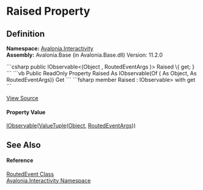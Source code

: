 # Raised Property




## Definition
**Namespace:** <a href="N_Avalonia_Interactivity">Avalonia.Interactivity</a>  
**Assembly:** Avalonia.Base (in Avalonia.Base.dll) Version: 11.2.0

<Tabs groupId="api-code-preview">
<TabItem value="csharp" label="C#">
```csharp
public IObservable<(Object , RoutedEventArgs )> Raised \{ get; }
```
</TabItem>
<TabItem value="vb" label="VB">
```vb
Public ReadOnly Property Raised As IObservable(Of ( As Object,  As RoutedEventArgs))
	Get
```
</TabItem>
<TabItem value="fsharp" label="F#">
```fsharp
member Raised : IObservable<ValueTuple<Object, RoutedEventArgs>> with get
```
</TabItem>
</Tabs>



<a href="https://github.com/AvaloniaUI/Avalonia/tree/master/src/Avalonia.Base/Interactivity/RoutedEvent.cs#L50" title="View the source code">View Source</a>



#### Property Value
<a href="https://learn.microsoft.com/dotnet/api/system.iobservable-1" target="_blank" rel="noopener noreferrer">IObservable</a>(<a href="https://learn.microsoft.com/dotnet/api/system.valuetuple-2" target="_blank" rel="noopener noreferrer">ValueTuple</a>(<a href="https://learn.microsoft.com/dotnet/api/system.object" target="_blank" rel="noopener noreferrer">Object</a>, <a href="T_Avalonia_Interactivity_RoutedEventArgs">RoutedEventArgs</a>))

## See Also


#### Reference
<a href="T_Avalonia_Interactivity_RoutedEvent">RoutedEvent Class</a>  
<a href="N_Avalonia_Interactivity">Avalonia.Interactivity Namespace</a>  
